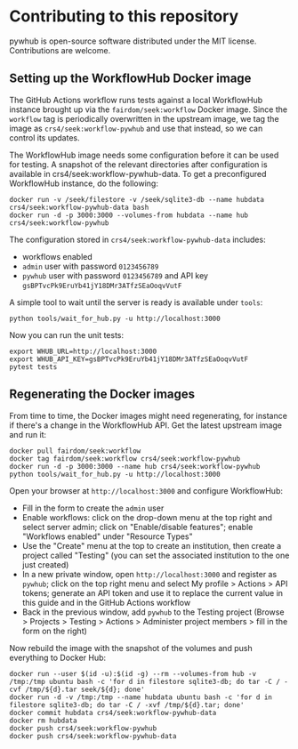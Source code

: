 # Contributing to this repository

pywhub is open-source software distributed under the MIT license. Contributions are welcome.


## Setting up the WorkflowHub Docker image

The GitHub Actions workflow runs tests against a local WorkflowHub instance brought up via the `fairdom/seek:workflow` Docker image. Since the `workflow` tag is periodically overwritten in the upstream image, we tag the image as `crs4/seek:workflow-pywhub` and use that instead, so we can control its updates.

The WorkflowHub image needs some configuration before it can be used for testing. A snapshot of the relevant directories after configuration is available in crs4/seek:workflow-pywhub-data. To get a preconfigured WorkflowHub instance, do the following:

```
docker run -v /seek/filestore -v /seek/sqlite3-db --name hubdata crs4/seek:workflow-pywhub-data bash
docker run -d -p 3000:3000 --volumes-from hubdata --name hub crs4/seek:workflow-pywhub
```

The configuration stored in `crs4/seek:workflow-pywhub-data` includes:

* workflows enabled
* `admin` user with password `0123456789`
* `pywhub` user with password `0123456789` and API key `gsBPTvcPk9EruYb41jY18DMr3ATfzSEaOoqvVutF`

A simple tool to wait until the server is ready is available under `tools`:

```
python tools/wait_for_hub.py -u http://localhost:3000
```

Now you can run the unit tests:

```
export WHUB_URL=http://localhost:3000
export WHUB_API_KEY=gsBPTvcPk9EruYb41jY18DMr3ATfzSEaOoqvVutF
pytest tests
```

## Regenerating the Docker images

From time to time, the Docker images might need regenerating, for instance if there's a change in the WorkflowHub API. Get the latest upstream image and run it:

```
docker pull fairdom/seek:workflow
docker tag fairdom/seek:workflow crs4/seek:workflow-pywhub
docker run -d -p 3000:3000 --name hub crs4/seek:workflow-pywhub
python tools/wait_for_hub.py -u http://localhost:3000
```

Open your browser at `http://localhost:3000` and configure WorkflowHub:

* Fill in the form to create the `admin` user
* Enable workflows: click on the drop-down menu at the top right and select server admin; click on "Enable/disable features"; enable "Workflows enabled" under "Resource Types"
* Use the "Create" menu at the top to create an institution, then create a project called "Testing" (you can set the associated institution to the one just created)
* In a new private window, open `http://localhost:3000` and register as `pywhub`; click on the top right menu and select My profile > Actions > API tokens; generate an API token and use it to replace the current value in this guide and in the GitHub Actions workflow
* Back in the previous window, add `pywhub` to the Testing project (Browse > Projects > Testing > Actions > Administer project members > fill in the form on the right)

Now rebuild the image with the snapshot of the volumes and push everything to Docker Hub:

```
docker run --user $(id -u):$(id -g) --rm --volumes-from hub -v /tmp:/tmp ubuntu bash -c 'for d in filestore sqlite3-db; do tar -C / -cvf /tmp/${d}.tar seek/${d}; done'
docker run -d -v /tmp:/tmp --name hubdata ubuntu bash -c 'for d in filestore sqlite3-db; do tar -C / -xvf /tmp/${d}.tar; done'
docker commit hubdata crs4/seek:workflow-pywhub-data
docker rm hubdata
docker push crs4/seek:workflow-pywhub
docker push crs4/seek:workflow-pywhub-data
```

